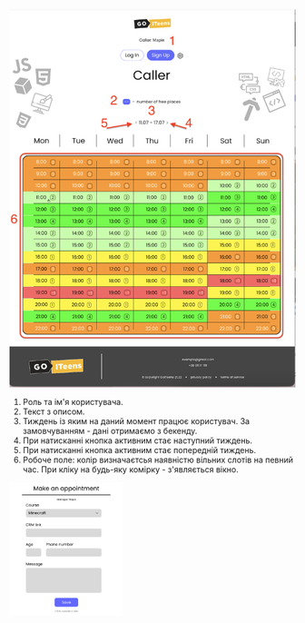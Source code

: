 <img src = "img/caller.png">

1. Роль та ім'я користувача.
2. Текст з описом.
3. Тиждень із яким на даний момент працює користувач. За замовчуванням - дані отримаємо з бекенду.
4. При натисканні кнопка активним стає наступний тиждень.
5. При натисканні кнопка активним стає попередній тиждень.
6. Робоче поле: колір визначаєтсья наявністю вільних слотів на певний час. При кліку на будь-яку комірку - з'являється вікно.  
  
<img src = "img/Letter - 2.png" width = 200>